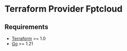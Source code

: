 # Terraform Provider Fptcloud

## Requirements

- [Terraform](https://developer.hashicorp.com/terraform/downloads) >= 1.0
- [Go](https://golang.org/doc/install) >= 1.21
